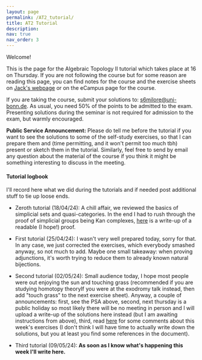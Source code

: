 ```yaml
---
layout: page
permalink: /AT2_tutorial/
title: AT2 Tutorial
description:
nav: true
nav_order: 3
---
```


Welcome!

This is the page for the Algebraic Topology II tutorial which takes place at 16 on Thursday. If you are not following the course but for some reason are reading this page, you can find notes for the course and the exercise sheets on [Jack's webpage](https://sites.google.com/view/jackmdavies/teaching?authuser=0) or on the eCampus page for the course.

If you are taking the course, submit your solutions to: s6milore@uni-bonn.de. As usual, you need 50% of the points to be admitted to the exam. Presenting solutions during the seminar is not required for admission to the exam, but warmly encouraged.

**Public Service Announcement:** Please do tell me before the tutorial if you want to see the solutions to some of the self-study exercises, so that I can prepare them and (time permitting, and it won't permit too much tbh) present or sketch them in the tutorial. Similarly, feel free to send by email any question about the material of the course if you think it might be something interesting to discuss in the meeting.

#### Tutorial logbook

I'll record here what we did during the tutorials and if needed post additional stuff to tie up loose ends.

- Zeroth tutorial (18/04/24): A chill affair, we reviewed the basics of simplicial sets and quasi-categories. In the end I had to rush through the proof of simplicial groups being Kan complexes, [here]({{https://lrnmhl.github.io}}/assets/pdf/AT2Tutorial/AT2Tutorial0_Loose_Ends.pdf) is a write-up of a readable (I hope!) proof.

- First tutorial (25/04/24): I wasn't very well prepared today, sorry for that. In any case, we just corrected the exercises, which everybody smashed anyway, so not much to add. Maybe one small takeaway: when proving adjunctions, it's worth trying to reduce them to already known natural bijections.

- Second tutorial (02/05/24): Small audience today, I hope most people were out enjoying the sun and touching grass (recommended if you are studying homotopy theory<d-footnote>If you were at the exodromy talk instead, then add "touch grass" to the next exercise sheet</d-footnote>). Anyway, a couple of announcements: first, see the PSA above, second, next thursday is a public holiday so most likely there will be no meeting in person and I will upload a write-up of the solutions here instead (but I am awaiting instructions from above), third, read [here]({{https://lrnmhl.github.io}}/assets/pdf/AT2Tutorial/AT2Tutorial2_Loose_Ends.pdf) for some comments about this week's exercises (I don't think I will have time to actually write down the solutions, but you at least you find some references in the document).

- Third tutorial (09/05/24): **As soon as I know what's happening this week I'll write here.**
